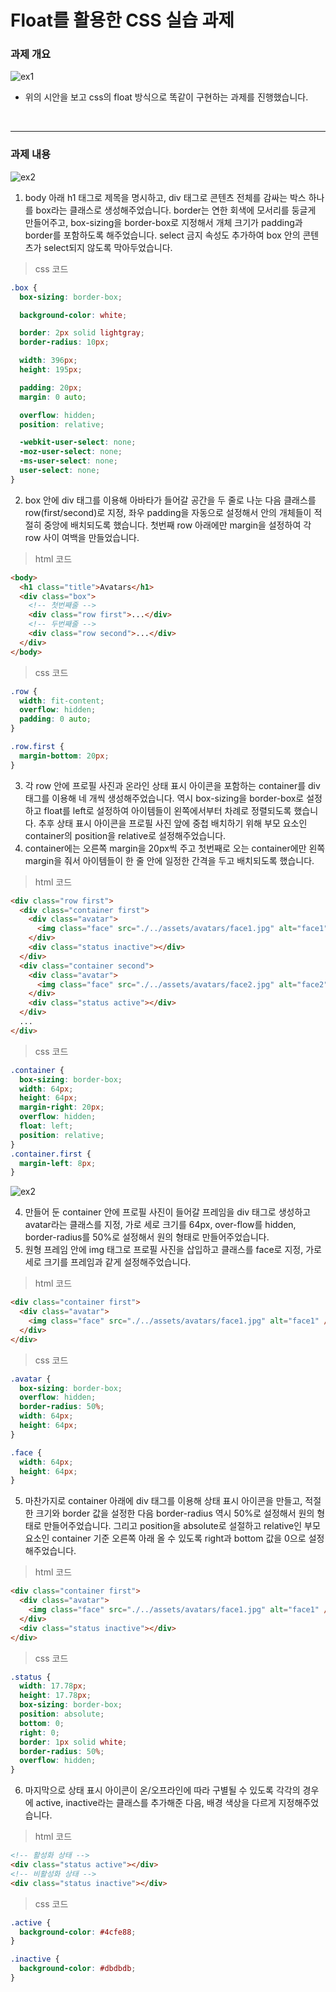 # Float를 활용한 CSS 실습 과제

### 과제 개요

![ex1](./../assets/avatars/md1.jpg)

- 위의 시안을 보고 css의 float 방식으로 똑같이 구현하는 과제를 진행했습니다.

<br/>

---

### 과제 내용

![ex2](./../assets/avatars/md2.jpg)

1. body 아래 h1 태그로 제목을 명시하고, div 태그로 콘텐츠 전체를 감싸는 박스 하나를 box라는 클래스로 생성해주었습니다. border는 연한 회색에 모서리를 둥글게 만들어주고, box-sizing을 border-box로 지정해서 개체 크기가 padding과 border를 포함하도록 해주었습니다. select 금지 속성도 추가하여 box 안의 콘텐츠가 select되지 않도록 막아두었습니다.

> css 코드

```css
.box {
  box-sizing: border-box;

  background-color: white;

  border: 2px solid lightgray;
  border-radius: 10px;

  width: 396px;
  height: 195px;

  padding: 20px;
  margin: 0 auto;

  overflow: hidden;
  position: relative;

  -webkit-user-select: none;
  -moz-user-select: none;
  -ms-user-select: none;
  user-select: none;
}
```

2. box 안에 div 태그를 이용해 아바타가 들어갈 공간을 두 줄로 나눈 다음 클래스를 row(first/second)로 지정, 좌우 padding을 자동으로 설정해서 안의 개체들이 적절히 중앙에 배치되도록 했습니다. 첫번째 row 아래에만 margin을 설정하여 각 row 사이 여백을 만들었습니다.

> html 코드

```html
<body>
  <h1 class="title">Avatars</h1>
  <div class="box">
    <!-- 첫번째줄 -->
    <div class="row first">...</div>
    <!-- 두번째줄 -->
    <div class="row second">...</div>
  </div>
</body>
```

> css 코드

```css
.row {
  width: fit-content;
  overflow: hidden;
  padding: 0 auto;
}

.row.first {
  margin-bottom: 20px;
}
```

3. 각 row 안에 프로필 사진과 온라인 상태 표시 아이콘을 포함하는 container를 div 태그를 이용해 네 개씩 생성해주었습니다. 역시 box-sizing을 border-box로 설정하고 float를 left로 설정하여 아이템들이 왼쪽에서부터 차례로 정렬되도록 했습니다. 추후 상태 표시 아이콘을 프로필 사진 앞에 중첩 배치하기 위해 부모 요소인 container의 position을 relative로 설정해주었습니다.
4. container에는 오른쪽 margin을 20px씩 주고 첫번째로 오는 container에만 왼쪽 margin을 줘서 아이템들이 한 줄 안에 일정한 간격을 두고 배치되도록 했습니다.

> html 코드

```html
<div class="row first">
  <div class="container first">
    <div class="avatar">
      <img class="face" src="./../assets/avatars/face1.jpg" alt="face1" />
    </div>
    <div class="status inactive"></div>
  </div>
  <div class="container second">
    <div class="avatar">
      <img class="face" src="./../assets/avatars/face2.jpg" alt="face2" />
    </div>
    <div class="status active"></div>
  </div>
  ...
</div>
```

> css 코드

```css
.container {
  box-sizing: border-box;
  width: 64px;
  height: 64px;
  margin-right: 20px;
  overflow: hidden;
  float: left;
  position: relative;
}
.container.first {
  margin-left: 8px;
}
```

![ex2](./../assets/avatars/md3.jpg)

4. 만들어 둔 container 안에 프로필 사진이 들어갈 프레임을 div 태그로 생성하고 avatar라는 클래스를 지정, 가로 세로 크기를 64px, over-flow를 hidden, border-radius를 50%로 설정해서 원의 형태로 만들어주었습니다.
5. 원형 프레임 안에 img 태그로 프로필 사진을 삽입하고 클래스를 face로 지정, 가로 세로 크기를 프레임과 같게 설정해주었습니다.

> html 코드

```html
<div class="container first">
  <div class="avatar">
    <img class="face" src="./../assets/avatars/face1.jpg" alt="face1" />
  </div>
</div>
```

> css 코드

```css
.avatar {
  box-sizing: border-box;
  overflow: hidden;
  border-radius: 50%;
  width: 64px;
  height: 64px;
}

.face {
  width: 64px;
  height: 64px;
}
```

5. 마찬가지로 container 아래에 div 태그를 이용해 상태 표시 아이콘을 만들고, 적절한 크기와 border 값을 설정한 다음 border-radius 역시 50%로 설정해서 원의 형태로 만들어주었습니다. 그리고 position을 absolute로 설절하고 relative인 부모 요소인 container 기준 오른쪽 아래 올 수 있도록 right과 bottom 값을 0으로 설정해주었습니다.

> html 코드

```html
<div class="container first">
  <div class="avatar">
    <img class="face" src="./../assets/avatars/face1.jpg" alt="face1" />
  </div>
  <div class="status inactive"></div>
</div>
```

> css 코드

```css
.status {
  width: 17.78px;
  height: 17.78px;
  box-sizing: border-box;
  position: absolute;
  bottom: 0;
  right: 0;
  border: 1px solid white;
  border-radius: 50%;
  overflow: hidden;
}
```

6. 마지막으로 상태 표시 아이콘이 온/오프라인에 따라 구별될 수 있도록 각각의 경우에 active, inactive라는 클래스를 추가해준 다음, 배경 색상을 다르게 지정해주었습니다.

> html 코드

```html
<!-- 활성화 상태 -->
<div class="status active"></div>
<!-- 비활성화 상태 -->
<div class="status inactive"></div>
```

> css 코드

```css
.active {
  background-color: #4cfe88;
}

.inactive {
  background-color: #dbdbdb;
}
```
